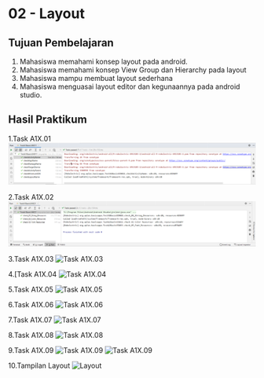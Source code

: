 # 02 - Layout

## Tujuan Pembelajaran

1. Mahasiswa memahami konsep layout pada android.
2. Mahasiswa memahami konsep View Group dan Hierarchy pada layout
3. Mahasiswa mampu membuat layout sederhana
4. Mahasiswa menguasai layout editor dan kegunaannya pada android studio.

## Hasil Praktikum

1.Task A1X.01
![Task A1X.01 ](img/A1X.01.png)

2.Task A1X.02
![Task A1X.02 ](img/A1X.02.png)

3.Task A1X.03
![Task A1X.03 ](img/Irgy_3.png)

4.[Task A1X.04
![Task A1X.04 ](img/Irgy_4.png)

5.Task A1X.05
![Task A1X.05 ](img/Irgy_5(1).png)

6.Task A1X.06
![Task A1X.06 ](img/Irgy_6.png)

7.Task A1X.07
![Task A1X.07 ](img/Irgy_7.png)

8.Task A1X.08
![Task A1X.08 ](img/Irgy_8.png)

9.Task A1X.09
![Task A1X.09 ](img/Irgy_9.png)
![Task A1X.09 ](img/Irgy_9(2).png)

10.Tampilan Layout 
![Layout](img/Layout.png)

